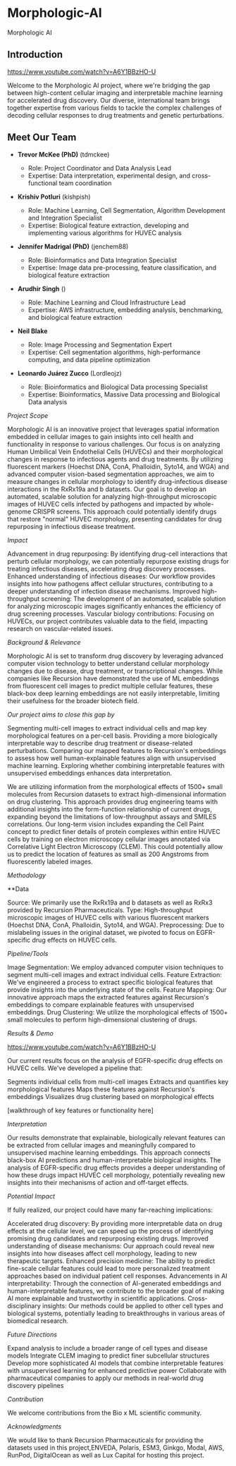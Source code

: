 # Morphologic-AI

Morphologic AI
## Introduction

https://www.youtube.com/watch?v=A6Y1BBzHO-U

Welcome to the Morphologic AI project, where we're bridging the gap between high-content cellular imaging and interpretable machine learning for accelerated drug discovery. Our diverse, international team brings together expertise from various fields to tackle the complex challenges of decoding cellular responses to drug treatments and genetic perturbations.

## Meet Our Team

- **Trevor McKee (PhD)** (tdmckee)
  - Role: Project Coordinator and Data Analysis Lead 
  - Expertise: Data interpretation, experimental design, and cross-functional team coordination

- **Krishiv Potluri** (kishpish)
  - Role: Machine Learning, Cell Segmentation, Algorithm Development and Integration Specialist
  - Expertise: Biological feature extraction, developing and implementing various algorithms for HUVEC analysis

- **Jennifer Madrigal (PhD)** (jenchem88)
  - Role: Bioinformatics and Data Integration Specialist
  - Expertise: Image data pre-processing, feature classification, and biological feature extraction

- **Arudhir Singh** ()
  - Role: Machine Learning and Cloud Infrastructure Lead
  - Expertise: AWS infrastructure, embedding analysis, benchmarking, and biological feature extraction

- **Neil Blake** 
  - Role: Image Processing and Segmentation Expert
  - Expertise: Cell segmentation algorithms, high-performance computing, and data pipeline optimization

- **Leonardo Juárez Zucco** (Lordleojz)
  - Role: Bioinformatics and Biological Data processing Specialist
  - Expertise: Bioinformatics, Massive Data processing and Biological Data analysis


_Project Scope_

Morphologic AI is an innovative project that leverages spatial information embedded in cellular images to gain insights into cell health and functionality in response to various challenges. Our focus is on analyzing Human Umbilical Vein Endothelial Cells (HUVECs) and their morphological changes in response to infectious agents and drug treatments. By utilizing fluorescent markers (Hoechst DNA, ConA, Phalloidin, Syto14, and WGA) and advanced computer vision-based segmentation approaches, we aim to measure changes in cellular morphology to identify drug-infectious disease interactions in the RxRx19a and b datasets. Our goal is to develop an automated, scalable solution for analyzing high-throughput microscopic images of HUVEC cells infected by pathogens and impacted by whole-genome CRISPR screens. This approach could potentially identify drugs that restore "normal" HUVEC morphology, presenting candidates for drug repurposing in infectious disease treatment.

_Impact_

Advancement in drug repurposing: By identifying drug-cell interactions that perturb cellular morphology, we can potentially repurpose existing drugs for treating infectious diseases, accelerating drug discovery processes.
Enhanced understanding of infectious diseases: Our workflow provides insights into how pathogens affect cellular structures, contributing to a deeper understanding of infection disease mechanisms.
Improved high-throughput screening: The development of an automated, scalable solution for analyzing microscopic images significantly enhances the efficiency of drug screening processes.
Vascular biology contributions: Focusing on HUVECs, our project contributes valuable data to the field, impacting research on vascular-related issues.

_Background & Relevance_

Morphologic AI is set to transform drug discovery by leveraging advanced computer vision technology to better understand cellular morphology changes due to disease, drug treatment, or transcriptional changes. While companies like Recursion have demonstrated the use of ML embeddings from fluorescent cell images to predict multiple cellular features, these black-box deep learning embeddings are not easily interpretable, limiting their usefulness for the broader biotech field.

_Our project aims to close this gap by_

Segmenting multi-cell images to extract individual cells and map key morphological features on a per-cell basis.
Providing a more biologically interpretable way to describe drug treatment or disease-related perturbations.
Comparing our mapped features to Recursion's embeddings to assess how well human-explainable features align with unsupervised machine learning.
Exploring whether combining interpretable features with unsupervised embeddings enhances data interpretation.

We are utilizing information from the morphological effects of 1500+ small molecules from Recursion datasets to extract high-dimensional information on drug clustering. This approach provides drug engineering teams with additional insights into the form-function relationship of current drugs, expanding beyond the limitations of low-throughput assays and SMILES correlations.
Our long-term vision includes expanding the Cell Paint concept to predict finer details of protein complexes within entire HUVEC cells by training on electron microscopy cellular images annotated via Correlative Light Electron Microscopy (CLEM). This could potentially allow us to predict the location of features as small as 200 Angstroms from fluorescently labeled images.

_Methodology_

**Data

Source: We primarily use the RxRx19a and b datasets as well as RxRx3 provided by Recursion Pharmaceuticals.
Type: High-throughput microscopic images of HUVEC cells with various fluorescent markers (Hoechst DNA, ConA, Phalloidin, Syto14, and WGA).
Preprocessing: Due to mislabeling issues in the original dataset, we pivoted to focus on EGFR-specific drug effects on HUVEC cells.

_Pipeline/Tools_

Image Segmentation: We employ advanced computer vision techniques to segment multi-cell images and extract individual cells.
Feature Extraction: We've engineered a process to extract specific biological features that provide insights into the underlying state of the cells.
Feature Mapping: Our innovative approach maps the extracted features against Recursion's embeddings to compare explainable features with unsupervised embeddings.
Drug Clustering: We utilize the morphological effects of 1500+ small molecules to perform high-dimensional clustering of drugs.

_Results & Demo_

https://www.youtube.com/watch?v=A6Y1BBzHO-U

Our current results focus on the analysis of EGFR-specific drug effects on HUVEC cells. We've developed a pipeline that:

Segments individual cells from multi-cell images
Extracts and quantifies key morphological features
Maps these features against Recursion's embeddings
Visualizes drug clustering based on morphological effects

[walkthrough of key features or functionality here]

_Interpretation_ 

Our results demonstrate that explainable, biologically relevant features can be extracted from cellular images and meaningfully compared to unsupervised machine learning embeddings. This approach connects black-box AI predictions and human-interpretable biological insights.
The analysis of EGFR-specific drug effects provides a deeper understanding of how these drugs impact HUVEC cell morphology, potentially revealing new insights into their mechanisms of action and off-target effects.

_Potential Impact_

If fully realized, our project could have many far-reaching implications:

Accelerated drug discovery: By providing more interpretable data on drug effects at the cellular level, we can speed up the process of identifying promising drug candidates and repurposing existing drugs.
Improved understanding of disease mechanisms: Our approach could reveal new insights into how diseases affect cell morphology, leading to new therapeutic targets.
Enhanced precision medicine: The ability to predict fine-scale cellular features could lead to more personalized treatment approaches based on individual patient cell responses.
Advancements in AI interpretability: Through the connection of AI-generated embeddings and human-interpretable features, we contribute to the broader goal of making AI more explainable and trustworthy in scientific applications.
Cross-disciplinary insights: Our methods could be applied to other cell types and biological systems, potentially leading to breakthroughs in various areas of biomedical research.

_Future Directions_

Expand analysis to include a broader range of cell types and disease models
Integrate CLEM imaging to predict finer subcellular structures
Develop more sophisticated AI models that combine interpretable features with unsupervised learning for enhanced predictive power
Collaborate with pharmaceutical companies to apply our methods in real-world drug discovery pipelines

_Contribution_

We welcome contributions from the Bio x ML scientific community. 

_Acknowledgments_

We would like to thank Recursion Pharmaceuticals for providing the datasets used in this project,ENVEDA, Polaris, ESM3, Ginkgo, Modal, AWS, RunPod, DigitalOcean as well as Lux Capital for hosting this project.
